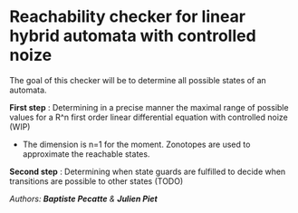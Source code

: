 # Reachability checker for linear hybrid automata with controlled noize

The goal of this checker will be to determine all possible states of an automata.

**First step** : Determining in a precise manner the maximal range of possible values for a R^n first order linear differential equation with controlled noize (WIP)
- The dimension is n=1 for the moment. Zonotopes are used to approximate the reachable states.

**Second step** : Determining when state guards are fulfilled to decide when transitions are possible to other states (TODO)

*Authors: **Baptiste Pecatte** & **Julien Piet***
